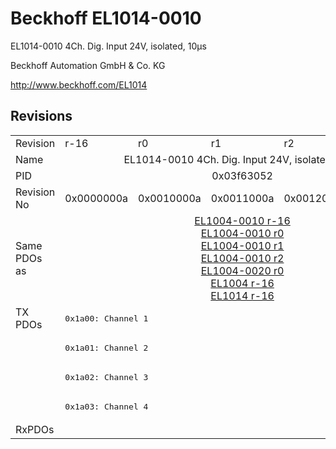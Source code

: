 # Beckhoff EL1014-0010

EL1014-0010 4Ch. Dig. Input 24V, isolated, 10µs

Beckhoff Automation GmbH & Co. KG

http://www.beckhoff.com/EL1014

## Revisions
<table>
<tr>
<td>Revision</td>
<td>r-16</td>
<td>r0</td>
<td>r1</td>
<td>r2</td>
<td>r3</td>
</tr>
<tr>
<td>Name</td>
<td colspan=5 align="center">EL1014-0010 4Ch. Dig. Input 24V, isolated, 10µs</td>
</tr>
<tr>
<td>PID</td>
<td colspan=5 align="center">0x03f63052</td>
</tr>
<tr>
<td>Revision No</td>
<td>0x0000000a</td>
<td>0x0010000a</td>
<td>0x0011000a</td>
<td>0x0012000a</td>
<td>0x0013000a</td>
</tr>
<tr>
<td>Same PDOs as</td>
<td colspan=5 align="center"><a href="EL1004-0010.md">EL1004-0010 r-16</a><br/><a href="EL1004-0010.md">EL1004-0010 r0</a><br/><a href="EL1004-0010.md">EL1004-0010 r1</a><br/><a href="EL1004-0010.md">EL1004-0010 r2</a><br/><a href="EL1004-0020.md">EL1004-0020 r0</a><br/><a href="EL1004.md">EL1004 r-16</a><br/><a href="EL1014.md">EL1014 r-16</a></td>
</tr>
<tr>
<td rowspan=4 valign=top>TX PDOs</td>
<td colspan=5 align="left"><pre>0x1a00: Channel 1</pre></td>
<td></td>
</tr>
<tr>
<td colspan=5 align="left"><pre>0x1a01: Channel 2</pre></td>
</tr>
<tr>
<td colspan=5 align="left"><pre>0x1a02: Channel 3</pre></td>
</tr>
<tr>
<td colspan=5 align="left"><pre>0x1a03: Channel 4</pre></td>
</tr>
<tr>
<td>RxPDOs</td>
<td colspan=5 align="left"></td>
</tr>
</table>
